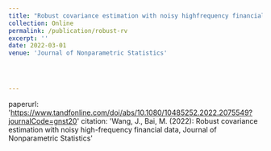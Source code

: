 ```yaml
---
title: "Robust covariance estimation with noisy highfrequency financial data"
collection: Online
permalink: /publication/robust-rv
excerpt: ''
date: 2022-03-01
venue: 'Journal of Nonparametric Statistics'




---
```

paperurl: 'https://www.tandfonline.com/doi/abs/10.1080/10485252.2022.2075549?journalCode=gnst20'
citation: 'Wang, J., Bai, M. (2022): Robust covariance estimation with noisy high-frequency financial data, Journal of Nonparametric Statistics'
